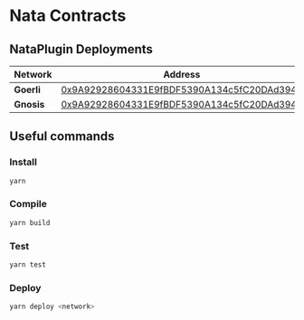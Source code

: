 # Nata Contracts

## NataPlugin Deployments

| Network | Address |
| --- | --- |
| **Goerli** | [0x9A92928604331E9fBDF5390A134c5fC20DAd3943](https://goerli.etherscan.io/address/0x9A92928604331E9fBDF5390A134c5fC20DAd3943) |
| **Gnosis** | [0x9A92928604331E9fBDF5390A134c5fC20DAd3943](https://gnosisscan.io/address/0x9A92928604331E9fBDF5390A134c5fC20DAd3943) |

## Useful commands

### Install

```bash
yarn
```

### Compile

```bash
yarn build
```

### Test

```bash
yarn test
```

### Deploy

```bash
yarn deploy <network>
```
